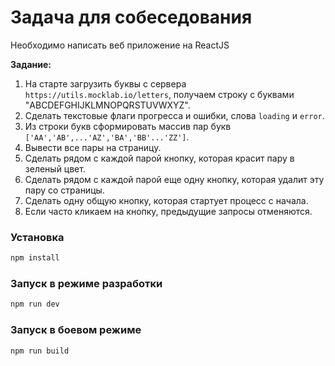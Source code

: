 # Задача для собеседования

Необходимо написать веб приложение на ReactJS

**Задание:**
1. На старте загрузить буквы с сервера `https://utils.mocklab.io/letters`, получаем строку с буквами "ABCDEFGHIJKLMNOPQRSTUVWXYZ".
2. Сделать текстовые флаги прогресса и ошибки, слова `loading` и `error`.
4. Из строки букв сформировать массив пар букв `['AA','AB',...'AZ','BA','BB'...'ZZ']`.
5. Вывести все пары на страницу.
6. Сделать рядом с каждой парой кнопку, которая красит пару в зеленый цвет.
7. Сделать рядом с каждой парой еще одну кнопку, которая удалит эту пару со страницы.
8. Сделать одну общую кнопку, которая стартует процесс с начала. 
9. Если часто кликаем на кнопку, предыдущие запросы отменяются.

### Установка

```sh
npm install
```

### Запуск в режиме разработки

```sh
npm run dev
```

### Запуск в боевом режиме

```sh
npm run build
```
